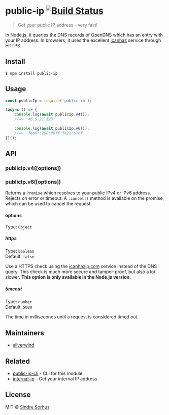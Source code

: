 # public-ip [![Build Status](https://travis-ci.org/sindresorhus/public-ip.svg?branch=master)](https://travis-ci.org/sindresorhus/public-ip)

> Get your public IP address - very fast!

In Node.js, it queries the DNS records of OpenDNS which has an entry with your IP address. In browsers, it uses the excellent [icanhaz](https://github.com/major/icanhaz) service through HTTPS.


## Install

```
$ npm install public-ip
```


## Usage

```js
const publicIp = require('public-ip');

(async () => {
	console.log(await publicIp.v4());
	//=> '46.5.21.123'

	console.log(await publicIp.v6());
	//=> 'fe80::200:f8ff:fe21:67cf'
})();
```


## API

### publicIp.v4([options])
### publicIp.v6([options])

Returns a `Promise` which resolves to your public IPv4 or IPv6 address. Rejects on error or timeout. A `.cancel()` method is available on the promise, which can be used to cancel the request.

#### options

Type: `Object`

##### https

Type: `boolean`<br>
Default: `false`

Use a HTTPS check using the [icanhazip.com](https://github.com/major/icanhaz) service instead of the DNS query. This check is much more secure and tamper-proof, but also a lot slower. **This option is only available in the Node.js version**.

##### timeout

Type: `number`<br>
Default: `5000`

The time in milliseconds until a request is considered timed out.


## Maintainers

- [silverwind](https://github.com/silverwind)


## Related

- [public-ip-cli](https://github.com/sindresorhus/public-ip-cli) - CLI for this module
- [internal-ip](https://github.com/sindresorhus/internal-ip) - Get your internal IP address


## License

MIT © [Sindre Sorhus](https://sindresorhus.com)
